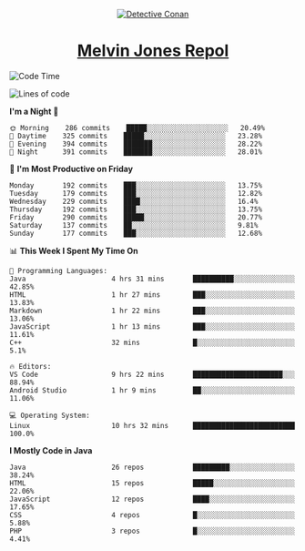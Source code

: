 <p align="center">

<a href="https://mrepol742.github.io">
  <img alt="Detective Conan" src="https://mrepol742-gif-randomizer.vercel.app/api/" /> 
  </a> 
<h1 align="center"><a href="https://mrepol742.github.io/">Melvin Jones Repol</a></h1>
</p>

<!--START_SECTION:waka-->
![Code Time](http://img.shields.io/badge/Code%20Time-755%20hrs%2052%20mins-blue)

![Lines of code](https://img.shields.io/badge/From%20Hello%20World%20I%27ve%20Written-237%20Thousand%20lines%20of%20code-blue)

**I'm a Night 🦉** 

```text
🌞 Morning    286 commits    █████░░░░░░░░░░░░░░░░░░░░   20.49% 
🌆 Daytime    325 commits    █████░░░░░░░░░░░░░░░░░░░░   23.28% 
🌃 Evening    394 commits    ███████░░░░░░░░░░░░░░░░░░   28.22% 
🌙 Night      391 commits    ███████░░░░░░░░░░░░░░░░░░   28.01%

```
📅 **I'm Most Productive on Friday** 

```text
Monday       192 commits    ███░░░░░░░░░░░░░░░░░░░░░░   13.75% 
Tuesday      179 commits    ███░░░░░░░░░░░░░░░░░░░░░░   12.82% 
Wednesday    229 commits    ████░░░░░░░░░░░░░░░░░░░░░   16.4% 
Thursday     192 commits    ███░░░░░░░░░░░░░░░░░░░░░░   13.75% 
Friday       290 commits    █████░░░░░░░░░░░░░░░░░░░░   20.77% 
Saturday     137 commits    ██░░░░░░░░░░░░░░░░░░░░░░░   9.81% 
Sunday       177 commits    ███░░░░░░░░░░░░░░░░░░░░░░   12.68%

```


📊 **This Week I Spent My Time On** 

```text
💬 Programming Languages: 
Java                     4 hrs 31 mins       ██████████░░░░░░░░░░░░░░░   42.85% 
HTML                     1 hr 27 mins        ███░░░░░░░░░░░░░░░░░░░░░░   13.83% 
Markdown                 1 hr 22 mins        ███░░░░░░░░░░░░░░░░░░░░░░   13.06% 
JavaScript               1 hr 13 mins        ███░░░░░░░░░░░░░░░░░░░░░░   11.61% 
C++                      32 mins             █░░░░░░░░░░░░░░░░░░░░░░░░   5.1%

🔥 Editors: 
VS Code                  9 hrs 22 mins       ██████████████████████░░░   88.94% 
Android Studio           1 hr 9 mins         ██░░░░░░░░░░░░░░░░░░░░░░░   11.06%

💻 Operating System: 
Linux                    10 hrs 32 mins      █████████████████████████   100.0%

```

**I Mostly Code in Java** 

```text
Java                     26 repos            █████████░░░░░░░░░░░░░░░░   38.24% 
HTML                     15 repos            █████░░░░░░░░░░░░░░░░░░░░   22.06% 
JavaScript               12 repos            ████░░░░░░░░░░░░░░░░░░░░░   17.65% 
CSS                      4 repos             █░░░░░░░░░░░░░░░░░░░░░░░░   5.88% 
PHP                      3 repos             █░░░░░░░░░░░░░░░░░░░░░░░░   4.41%

```



<!--END_SECTION:waka-->
